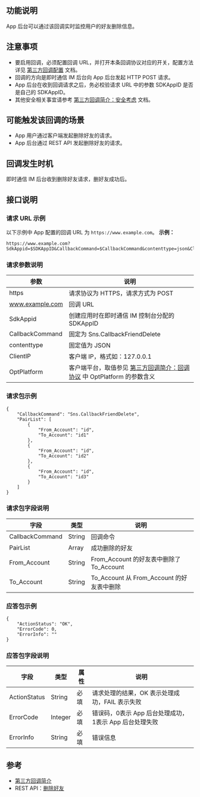 ## 功能说明

App 后台可以通过该回调实时监控用户的好友删除信息。 

## 注意事项

- 要启用回调，必须配置回调 URL，并打开本条回调协议对应的开关，配置方法详见 [第三方回调配置](https://cloud.tencent.com/document/product/269/32431) 文档。
- 回调的方向是即时通信 IM 后台向 App 后台发起 HTTP POST 请求。
- App 后台在收到回调请求之后，务必校验请求 URL 中的参数 SDKAppID 是否是自己的 SDKAppID。
- 其他安全相关事宜请参考 [第三方回调简介：安全考虑](https://cloud.tencent.com/document/product/269/1522#.E5.AE.89.E5.85.A8.E8.80.83.E8.99.91) 文档。

## 可能触发该回调的场景

- App 用户通过客户端发起删除好友的请求。
- App 后台通过 REST API 发起删除好友的请求。

## 回调发生时机

即时通信 IM 后台收到删除好友请求，删好友成功后。

## 接口说明

### 请求 URL 示例

以下示例中 App 配置的回调 URL 为 `https://www.example.com`。
**示例：**

```
https://www.example.com?SdkAppid=$SDKAppID&CallbackCommand=$CallbackCommand&contenttype=json&ClientIP=$ClientIP&OptPlatform=$OptPlatform
```

### 请求参数说明

| 参数 | 说明 |
| --- | --- |
| https | 请求协议为 HTTPS，请求方式为 POST |
| www.example.com | 回调 URL |
| SdkAppid | 创建应用时在即时通信 IM 控制台分配的 SDKAppID |
| CallbackCommand | 固定为 Sns.CallbackFriendDelete |
| contenttype | 固定值为 JSON |
| ClientIP | 客户端 IP，格式如：127.0.0.1 |
| OptPlatform | 客户端平台，取值参见 [第三方回调简介：回调协议](https://cloud.tencent.com/document/product/269/1522#.E5.9B.9E.E8.B0.83.E5.8D.8F.E8.AE.AE) 中 OptPlatform 的参数含义 |

### 请求包示例

```
{
    "CallbackCommand": "Sns.CallbackFriendDelete", 
    "PairList": [
        {
            "From_Account": "id", 
            "To_Account": "id1"
        }, 
        {
            "From_Account": "id", 
            "To_Account": "id2"
        }, 
        {
            "From_Account": "id", 
            "To_Account": "id3"
        }
    ]
}
```

### 请求包字段说明

| 字段 | 类型 | 说明 |
| --- | --- | --- |
| CallbackCommand | String | 回调命令 |
| PairList | Array | 成功删除的好友 |
| From_Account | String | From_Account 的好友表中删除了 To_Account |
| To_Account | String | To_Account 从 From_Account 的好友表中删除 |

### 应答包示例

```
{
    "ActionStatus": "OK", 
    "ErrorCode": 0, 
    "ErrorInfo": ""
}
```

### 应答包字段说明

| 字段 | 类型 | 属性 | 说明 |
| --- | --- | --- | --- |
| ActionStatus | String | 必填 | 请求处理的结果，OK 表示处理成功，FAIL 表示失败 |
| ErrorCode | Integer | 必填 | 错误码，0表示 App 后台处理成功，1表示 App 后台处理失败 |
| ErrorInfo | String | 必填 | 错误信息 |

## 参考
- [第三方回调简介](https://cloud.tencent.com/document/product/269/1522)
- REST API：[删除好友](https://cloud.tencent.com/document/product/269/1644)

